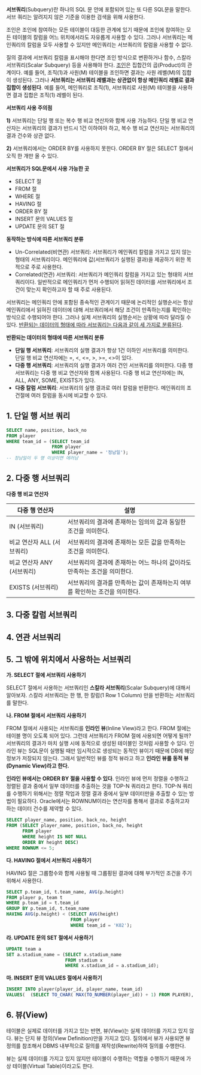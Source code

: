 **서브쿼리**(Subquery)란 하나의 SQL 문 안에 포함되어 있는 또 다른 SQL문을 말한다. 서브 쿼리는 알려지지 않은 기준을 이용한 검색을 위해 사용한다.



조인은 조인에 참여하는 모든 테이블이 대등한 관계에 있기 때문에 조인에 참여하는 모든 테이블의 칼럼을 어느 위치에서라도 자유롭게 사용할 수 있다. 그러나 서브쿼리는 메인쿼리의 칼럼을 모두 사용할 수 있지만 메인쿼리는 서브쿼리의 칼럼을 사용할 수 없다.



질의 결과에 서브쿼리 칼럼을 표시해야 한다면 조인 방식으로 변환하거나 함수, 스칼라 서브쿼리(Scalar Subquery) 등을 사용해야 한다. <u>조인</u>은 집합간의 곱(Product)의 관계이다. 예를 들어, 조직(1)과 사원(M) 테이블을 조인하면 결과는 사원 레벨(M)의 집합이 생성된다. 그러나 **서브쿼리는 서브쿼리 레벨과는 상관없이 항상 메인쿼리 레벨로 결과 집합이 생성된다**.  예를 들어, 메인쿼리로 조직(1), 서브쿼리로 사원(M) 테이블을 사용하면 결과 집합은 조직(1) 레벨이 된다.





**서브쿼리 사용 주의점**

**1)** 서브쿼리는 단일 행 또는 복수 행 비교 연산자와 함께 사용 가능하다. 단일 행 비교 연산자는 서브쿼리의 결과가 반드시 1건 이하여야 하고, 복수 행 비교 연산자는 서브쿼리의 결과 건수와 상관 없다.

**2)** 서브쿼리에서는 ORDER BY를 사용하지 못한다. ORDER BY 절은 SELECT 절에서 오직 한 개만 올 수 있다.





**서브쿼리가 SQL문에서 사용 가능한 곳**

- SELECT 절
- FROM 절
- WHERE 절
- HAVING 절
- ORDER BY 절
- INSERT 문의 VALUES 절
- UPDATE 문의 SET 절





**동작하는 방식에 따른 서브쿼리 분류**

- Un-Correlated(비연관) 서브쿼리: 서브쿼리가 메인쿼리 칼럼을 가지고 있지 않는 형태의 서브쿼리이다. 메인쿼리에 값(서브쿼리가 실행된 결과)을 제공하기 위한 목적으로 주로 사용한다.
- Correlated(연관) 서브쿼리: 서브쿼리가 메인쿼리 칼럼을 가지고 있는 형태의 서브쿼리이다. 일반적으로 메인쿼리가 먼저 수행되어 읽혀진 데이터를 서브쿼리에서 조건이 맞는지 확인하고자 할 때 주로 사용된다.



서브쿼리는 메인쿼리 안에 포함된 종속적인 관계이기 때문에 논리적인 실행순서는 항상 메인쿼리에서 읽혀진 데이터에 대해 서브쿼리에서 해당 조건이 만족하는지를 확인하는 방식으로 수행되어야 한다. 그러나 실제 서브쿼리의 실행순서는 상황에 따라 달라질 수 있다. <u>반환되는 데이터의 형태에 따라 서브쿼리는 다음과 같이 세 가지로 분류된다</u>.



**반환되는 데이터의 형태에 따른 서브쿼리 분류**

- **단일 행 서브쿼리**: 서브쿼리의 실행 결과가 항상 1건 이하인 서브쿼리를 의미한다. 단일 행 비교 연산자에는 =, <, <=, >, >=, <>이 있다.
- **다중 행 서브쿼리**: 서브쿼리의 실행 결과가 여러 건인 서브쿼리를 의미한다. 다중 행 서브쿼리는 다중 행 비교 연산자와 함께 사용된다. 다중 행 비교 연산자에는 IN, ALL, ANY, SOME, EXISTS가 있다.
- **다중 칼럼 서브쿼리**: 서브쿼리의 실행 결과로 여러 칼럼을 반환한다. 메인쿼리의 조건절에 여러 칼럼을 동시에 비교할 수 있다.









## 1. 단일 행 서브 쿼리

```sql
SELECT name, position, back_no
FROM player
WHERE team_id = (SELECT team_id
				 FROM player
				 WHERE player_name = '정남일');
-- 정남일이 두 명 이상이면 에러남
```







## 2. 다중 행 서브쿼리

**다중 행 비교 연산자**

| 다중 행 연산자             | 설명                                                         |
| -------------------------- | ------------------------------------------------------------ |
| IN (서브쿼리)              | 서브쿼리의 결과에 존재하는 임의의 값과 동일한 조건을 의미한다. |
| 비교 연산자 ALL (서브쿼리) | 서브쿼리의 결과에 존재하는 모든 값을 만족하는 조건을 의미한다. |
| 비교 연산자 ANY (서브쿼리) | 서브쿼리의 결과에 존재하는 어느 하나의 값이라도 만족하는 조건을 의미한다. |
| EXISTS (서브쿼리)          | 서브쿼리의 결과를 만족하는 값이 존재하는지 여부를 확인하는 조건을 의미한다. |





## 3. 다중 칼럼 서브쿼리



## 4. 연관 서브쿼리



## 5. 그 밖에 위치에서 사용하는 서브쿼리



**가. SELECT 절에 서브쿼리 사용하기**

SELECT 절에서 사용하는 서브쿼리인 **스칼라 서브쿼리**(Scalar Subquery)에 대해서 알아보자. 스칼라 서브쿼리는 한 행, 한 칼럼(1 Row 1 Column) 만을 반환하는 서브쿼리를 말한다. 



**나. FROM 절에서 서브쿼리 사용하기**

FROM 절에서 사용되는 서브쿼리를 **인라인 뷰**(Inline View)라고 한다. FROM 절에는 테이블 명이 오도록 되어 있다. 그런데 서브쿼리가 FROM 절에 사용되면 어떻게 될까? 서브쿼리의 결과가 마치 실행 시에 동적으로 생성된 테이블인 것처럼 사용할 수 있다. 인라인 뷰는 SQL문이 실행될 때만 임시적으로 생성되는 동적인 뷰이기 때문에 DB에 해당 정보가 저장되지 않는다. 그래서 일반적인 뷰를 정적 뷰라고 하고 **인라인 뷰를 동적 뷰(Dynamic View)라고 한다.**



**인라인 뷰에서는 ORDER BY 절을 사용할 수 있다**. 인라인 뷰에 먼저 정렬을 수행하고 정렬된 결과 중에서 일부 데이터를 추출하는 것을 TOP-N 쿼리라고 한다. TOP-N 쿼리를 수행하기 위해서는 정렬 작업과 정렬 결과 중에서 일부 데이터만을 추출할 수 있는 방법이 필요하다. Oracle에서는 ROWNUM이라는 연산자를 통해서 결과로 추출하고자 하는 데이터 건수를 제약할 수 있다.

```sql
SELECT player_name, position, back_no, height
FROM (SELECT player_name, position, back_no, height
	  FROM player
	  WHERE height IS NOT NULL
	  ORDER BY height DESC)
WHERE ROWNUM <= 5;
```



**다. HAVING 절에서 서브쿼리 사용하기**

HAVING 절은 그룹함수와 함께 사용될 때 그룹핑된 결과에 대해 부가적인 조건을 주기 위해서 사용한다.

```sql
SELECT p.team_id, t.team_name, AVG(p.height)
FROM player p, team t
WHERE p.team_id = t.team_id
GROUP BY p.team_id, t.team_name
HAVING AVG(p.height) < (SELECT AVG(height)
                        FROM player
                        WHERE team_id = 'K02');
```





**라. UPDATE 문의 SET 절에서 사용하기**

```sql
UPDATE team a
SET a.stadium_name = (SELECT x.stadium_name
                      FROM stadium x
                      WHERE x.stadium_id = a.stadium_id);
```



**마. INSERT 문의 VALUES 절에서 사용하기**

```sql
INSERT INTO player(player_id, player_name, team_id)
VALUES(  (SELECT TO_CHAR( MAX(TO_NUMBER(player_id)) + 1) FROM PLAYER), '홍길동', 'K06');
```





## 6. 뷰(View)

테이블은 실제로 데이터를 가지고 있는 반면, 뷰(View)는 실제 데이터를 가지고 있지 않다. 뷰는 단지 뷰 정의(View Definition)만을 가지고 있다. 질의에서 뷰가 사용되면 뷰 정의를 참조해서 DBMS 내부적으로 질의를 재작성(Rewrite)하여 질의를 수행한다.

뷰는 실제 데이터를 가지고 있지 않지만 테이블이 수행하는 역할을 수행하기 때문에 가상 테이블(Virtual Table)이라고도 한다.


















